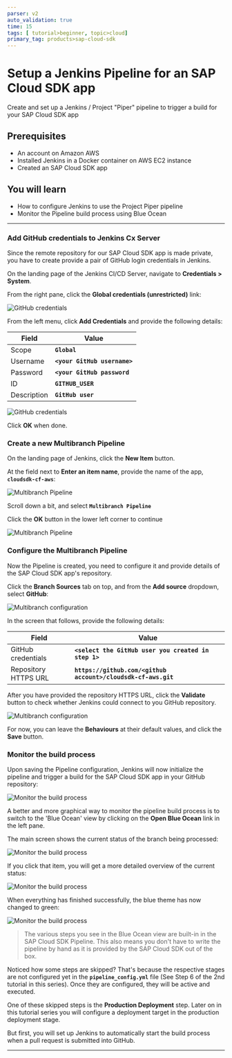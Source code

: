 ```yaml
---
parser: v2
auto_validation: true
time: 15
tags: [ tutorial>beginner, topic>cloud]
primary_tag: products>sap-cloud-sdk
---
```


# Setup a Jenkins Pipeline for an SAP Cloud SDK app
<!-- description --> Create and set up a Jenkins / Project "Piper" pipeline to trigger a build for your SAP Cloud SDK app

## Prerequisites
 - An account on Amazon AWS
 - Installed Jenkins in a Docker container on AWS EC2 instance
 - Created an SAP Cloud SDK app

## You will learn
  - How to configure Jenkins to use the Project Piper pipeline
  - Monitor the Pipeline build process using Blue Ocean

---

### Add GitHub credentials to Jenkins Cx Server


Since the remote repository for our SAP Cloud SDK app is made private, you have to create provide a pair of GitHub login credentials in Jenkins.

On the landing page of the Jenkins CI/CD Server, navigate to **Credentials > System**.

From the right pane, click the **Global credentials (unrestricted)** link:

![GitHub credentials](ci-aws-4-pipeline-01.png)

From the left menu, click **Add Credentials** and provide the following details:

| Field | Value |
|----|----|
| Scope | **`Global`** |
| Username | **`<your GitHub username>`** |
| Password | **`<your GitHub password`** |
| ID | **`GITHUB_USER`** |
| Description | **`GitHub user`** |

![GitHub credentials](ci-aws-4-pipeline-02.png)

Click **OK** when done.


### Create a new Multibranch Pipeline


On the landing page of Jenkins, click the **New Item** button.

At the field next to **Enter an item name**, provide the name of the app, **`cloudsdk-cf-aws`**:

![Multibranch Pipeline](ci-aws-4-pipeline-03.png)

Scroll down a bit, and select **`Multibranch Pipeline`**

Click the **OK** button in the lower left corner to continue

![Multibranch Pipeline](ci-aws-4-pipeline-04.png)


### Configure the Multibranch Pipeline


Now the Pipeline is created, you need to configure it and provide details of the SAP Cloud SDK app's repository.

Click the **Branch Sources** tab on top, and from the **Add source** dropdown, select **GitHub**:

![Multibranch configuration](ci-aws-4-pipeline-05.png)

In the screen that follows, provide the following details:

| Field | Value |
|----|----|
| GitHub credentials | **`<select the GitHub user you created in step 1>`** |
| Repository HTTPS URL | **`https://github.com/<github account>/cloudsdk-cf-aws.git`** |

After you have provided the repository HTTPS URL, click the **Validate** button to check whether Jenkins could connect to you GitHub repository.

![Multibranch configuration](ci-aws-4-pipeline-06.png)

For now, you can leave the **Behaviours** at their default values, and click the **Save** button.



### Monitor the build process


Upon saving the Pipeline configuration, Jenkins will now initialize the pipeline and trigger a build for the SAP Cloud SDK app in your GitHub repository:

![Monitor the build process](ci-aws-4-pipeline-07.png)

A better and more graphical way to monitor the pipeline build process is to switch to the 'Blue Ocean' view by clicking on the **Open Blue Ocean** link in the left pane.

The main screen shows the current status of the branch being processed:

![Monitor the build process](ci-aws-4-pipeline-08.png)

If you click that item, you will get a more detailed overview of the current status:

![Monitor the build process](ci-aws-4-pipeline-09.png)

When everything has finished successfully, the blue theme has now changed to green:

![Monitor the build process](ci-aws-4-pipeline-10.png)

> The various steps you see in the Blue Ocean view are built-in in the SAP Cloud SDK Pipeline. This also means you don't have to write the pipeline by hand as it is provided by the SAP Cloud SDK out of the box.

Noticed how some steps are skipped? That's because the respective stages are not configured yet in the **`pipeline_config.yml`** file (See Step 6 of the 2nd tutorial in this series). Once they are configured, they will be active and executed.

One of these skipped steps is the **Production Deployment** step. Later on in this tutorial series you will configure a deployment target in the production deployment stage.

<!--
In the next tutorial, you will set up this deployment target, create a new target space on your Cloud Foundry environment, and deploy to that new space.
-->

But first, you will set up Jenkins to automatically start the build process when a pull request is submitted into GitHub.




---
